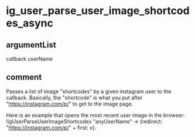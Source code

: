 # ig_user_parse_user_image_shortcodes_async
## argumentList
callback
userName
## comment

Passes a list of image "shortcodes" by a given instagram user to the callback.
Basically, the "shortcode" is what you put after "https://instagram.com/p/" to get to the image page.

Here is an example that opens the most recent user image in the browser:
!igUserParseUserImageShortcodes "anyUserName" -> {redirect: "https://instagram.com/p/" + first: x}.
